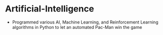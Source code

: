# Artificial-Intelligence
- Programmed various AI, Machine Learning, and Reinforcement Learning algorithms in Python to let an automated Pac-Man win the game 
